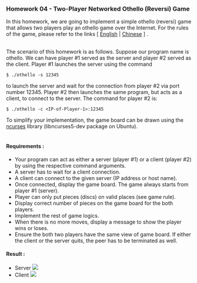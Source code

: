 ### Homework 04 - Two-Player Networked Othello (Reversi) Game

In this homework, we are going to implement a simple othello (reversi) game that allows two players play an othello game over the Internet. For the rules of the game, please refer to the links [ [English](https://en.wikipedia.org/wiki/Reversi) | [Chinese](https://zh.wikipedia.org/wiki/%E9%BB%91%E7%99%BD%E6%A3%8B) ] . <br><br>

The scenario of this homework is as follows. Suppose our program name is othello. We can have player #1 served as the server and player #2 served as the client. Player #1 launches the server using the command <br>

``` shell
$ ./othello -s 12345
```

to launch the server and wait for the connection from player #2 via port number 12345. Player #2 then launches the same program, but acts as a client, to connect to the server. The command for player #2 is: <br>

``` shell
$ ./othello -c <IP-of-Player-1>:12345
```

To simplify your implementation, the game board can be drawn using the [ncurses](http://man7.org/linux/man-pages/man3/ncurses.3x.html) library (libncurses5-dev package on Ubuntu). <br><br>

#### Requirements :

* Your program can act as either a server (player #1) or a client (player #2) by using the respective command arguments.
* A server has to wait for a client connection.
* A client can connect to the given server (IP address or host name).
* Once connected, display the game board. The game always starts from player #1 (server).
* Player can only put pieces (discs) on valid places (see game rule). 
* Display correct number of pieces on the game board for the both players.
* Implement the rest of game logics.
* When there is no more moves, display a message to show the player wins or loses.
* Ensure the both two players have the same view of game board. If either the client or the server quits, the peer has to be terminated as well.

#### Result :

* Server 
![](https://github.com/ric113/UnixProgramming/tree/master/Hw04/server.png)
* Client 
![](https://github.com/ric113/UnixProgramming/tree/master/Hw04/client.png)

